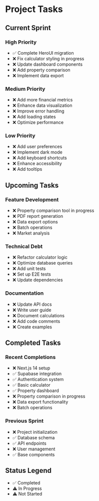 # Project Tasks

## Current Sprint

### High Priority
- ✅ Complete HeroUI migration
- ❌ Fix calculator styling in progress
- ❌ Update dashboard components
- ❌ Add property comparison
- ❌ Implement data export

### Medium Priority
- ❌ Add more financial metrics
- ❌ Enhance data visualization
- ❌ Improve error handling
- ❌ Add loading states
- ❌ Optimize performance

### Low Priority
- ❌ Add user preferences
- ❌ Implement dark mode
- ❌ Add keyboard shortcuts
- ❌ Enhance accessibility
- ❌ Add tooltips

## Upcoming Tasks

### Feature Development
- ❌ Property comparison tool in progress
- ❌ PDF report generation
- ❌ Data export options
- ❌ Batch operations
- ❌ Market analysis

### Technical Debt
- ❌ Refactor calculator logic
- ❌ Optimize database queries
- ❌ Add unit tests
- ❌ Set up E2E tests
- ❌ Update dependencies

### Documentation
- ❌ Update API docs
- ❌ Write user guide
- ❌ Document calculations
- ❌ Add code comments
- ❌ Create examples

## Completed Tasks

### Recent Completions
- ❌ Next.js 14 setup
- ✅ Supabase integration
- ✅ Authentication system
- ✅ Basic calculator
- ✅ Property dashboard
- ❌ Property comparison in progress
- ❌ Data export functionality
- ❌ Batch operations

### Previous Sprint
- ❌ Project initialization
- ✅ Database schema
- ✅ API endpoints
- ❌ User management
- ✅ Base components

## Status Legend
- ✅ Completed
- ⚠️ In Progress
- ⚠️ Not Started